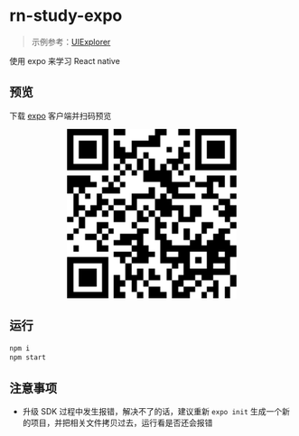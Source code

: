 # rn-study-expo

> 示例参考：[UIExplorer](https://github.com/facebook/react-native/tree/0.44-stable/Examples/UIExplorer)

使用 expo 来学习 React native

## 预览

下载 [expo](https://expo.io/tools#client) 客户端并扫码预览

<div align=center>
  <img width="300" src="./assets/expo-qrcode.png" />
</div>

## 运行

``` bash
npm i
npm start
```

## 注意事项

- 升级 SDK 过程中发生报错，解决不了的话，建议重新 `expo init` 生成一个新的项目，并把相关文件拷贝过去，运行看是否还会报错